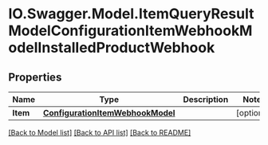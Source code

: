 # IO.Swagger.Model.ItemQueryResultModelConfigurationItemWebhookModelInstalledProductWebhook
## Properties

Name | Type | Description | Notes
------------ | ------------- | ------------- | -------------
**Item** | [**ConfigurationItemWebhookModel**](ConfigurationItemWebhookModel.md) |  | [optional] 

[[Back to Model list]](../README.md#documentation-for-models) [[Back to API list]](../README.md#documentation-for-api-endpoints) [[Back to README]](../README.md)

